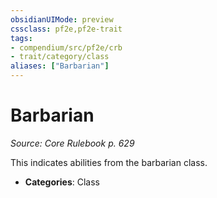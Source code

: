 ```yaml
---
obsidianUIMode: preview
cssclass: pf2e,pf2e-trait
tags:
- compendium/src/pf2e/crb
- trait/category/class
aliases: ["Barbarian"]
---
```

# Barbarian  
*Source: Core Rulebook p. 629*  

This indicates abilities from the barbarian class.

- **Categories**: Class